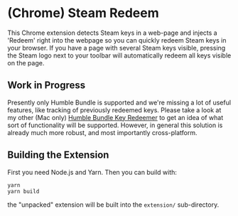 # (Chrome) Steam Redeem

This Chrome extension detects Steam keys in a web-page and injects a 'Redeem' right into the webpage so you can quickly redeem Steam keys in your browser. If you have a page with several Steam keys visible, pressing the Steam logo next to your toolbar will automatically redeem all keys visible on the page.

## Work in Progress

Presently only Humble Bundle is supported and we're missing a lot of useful features, like tracking of previously redeemed keys. Please take a look at my other (Mac only) [Humble Bundle Key Redeemer](https://github.com/Benjamin-Dobell/humble-bundle-key-redeemer) to get an idea of what sort of functionality will be supported. However, in general this solution is already much more robust, and most importantly cross-platform.

## Building the Extension

First you need Node.js and Yarn. Then you can build with:

```
yarn
yarn build
```

the "unpacked" extension will be built into the `extension/` sub-directory.
